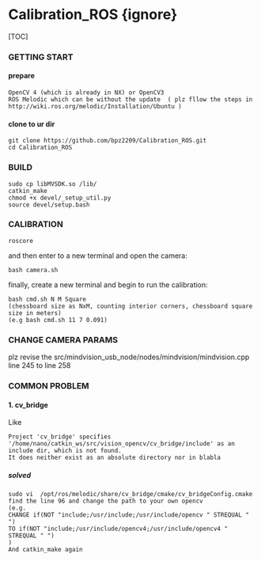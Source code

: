 # Calibration_ROS {ignore}
[TOC]
### GETTING START
#### prepare
```
OpenCV 4 (which is already in NX) or OpenCV3
ROS Melodic which can be without the update  ( plz fllow the steps in http://wiki.ros.org/melodic/Installation/Ubuntu )
```
#### clone to ur dir
```
git clone https://github.com/bpz2209/Calibration_ROS.git
cd Calibration_ROS
```
### BUILD
```
sudo cp libMVSDK.so /lib/
catkin_make
chmod +x devel/_setup_util.py
source devel/setup.bash
```
### CALIBRATION
```
roscore
```
and then enter to a new terminal and open the camera:
```
bash camera.sh
```
finally, create a new terminal and begin to run the calibration:
```
bash cmd.sh N M Square
(chessboard size as NxM, counting interior corners, chessboard square size in meters)
(e.g bash cmd.sh 11 7 0.091)
```
### CHANGE CAMERA PARAMS
plz revise the src/mindvision_usb_node/nodes/mindvision/mindvision.cpp line 245 to line 258

### COMMON PROBLEM
#### 1.  cv_bridge
Like
```
Project 'cv_bridge' specifies '/home/nano/catkin_ws/src/vision_opencv/cv_bridge/include' as an include dir, which is not found.  
It does neither exist as an absolute directory nor in blabla
```
##### solved
```
sudo vi  /opt/ros/melodic/share/cv_bridge/cmake/cv_bridgeConfig.cmake
find the line 96 and change the path to your own opencv
(e.g. 
CHANGE if(NOT "include;/usr/include;/usr/include/opencv " STREQUAL " ")
TO if(NOT "include;/usr/include/opencv4;/usr/include/opencv4 " STREQUAL " ")
)
And catkin_make again
```

